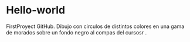 # Hello-world
FirstProyect GitHub. Dibujo con circulos de distintos colores en una gama de morados sobre un fondo negro al compas del cursosr .
